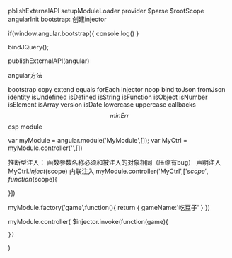 pblishExternalAPI
setupModuleLoader
provider $parse $rootScope
angularInit
bootstrap: 创建injector

if(window.angular.bootstrap){
	console.log()
}

bindJQuery();

publishExternalAPI(angular)

angular方法

bootstrap
copy
extend
equals
forEach
injector
noop
bind
toJson
fromJson
identity
isUndefined
isDefined
isString
isFunction
isObject
isNumber
isElement
isArray
version
isDate
lowercase
uppercase
callbacks
$$minErr
$$csp
module

var myModule = angular.module('MyModule',[]);
var MyCtrl = myModule.controller('',[])

推断型注入： 函数参数名称必须和被注入的对象相同（压缩有bug）
声明注入 MyCtrl.$inject($scope)
内联注入 myModule.controller('MyCtrl',['$scope', function($scope){
	
}])

myModule.factory('game',function(){
	return {
		gameName:'吃豆子'
	}
})

myModule.controller(
	$injector.invoke(function(game){
	
	})
)

